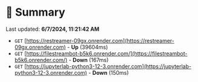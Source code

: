 # 📖 Summary
Last updated: **6/7/2024, 11:21:42 AM**

- `GET` [https://restreamer-09gx.onrender.com](https://restreamer-09gx.onrender.com) - **Up** (39604ms)
- `GET` [https://filestreambot-b5k6.onrender.com/](https://filestreambot-b5k6.onrender.com/) - **Down** (167ms)
- `GET` [https://jupyterlab-python3-12-3.onrender.com](https://jupyterlab-python3-12-3.onrender.com) - **Down** (150ms)
